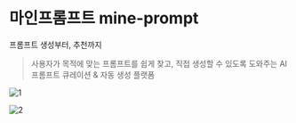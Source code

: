 # 마인프롬프트 mine-prompt
프롬프트 생성부터, 추천까지 <br>
> 사용자가 목적에 맞는 프롬프트를 쉽게 찾고, 직접 생성할 수 있도록 도와주는 AI 프롬프트 큐레이션 & 자동 생성 플랫폼


![1](https://github.com/user-attachments/assets/ac5d4031-96f8-4d86-bf54-e7f62574271e)

![2](https://github.com/user-attachments/assets/fd14ffd5-3afb-4b05-a8bc-5a7cecde4e03)

